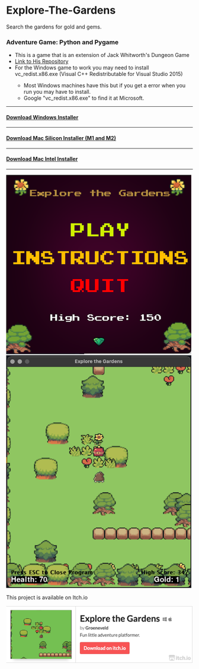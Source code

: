 # Explore-The-Gardens
Search the gardens for gold and gems. 

<h3>
Adventure Game: Python and Pygame
</h3>
<ul>
  <li>This is a game that is an extension of Jack Whitworth's Dungeon Game</li>
  <li><a href="https://github.com/Jack-Writes-Code/Pygame-Dungeon-Game" target="_blank" rel="noopener noreferrer">Link to His Repository</a></li>
  <li>For the Windows game to work you may need to install vc_redist.x86.exe (Visual C++ Redistributable for Visual Studio 2015) </li>
  <ul>
    <li>Most Windows machines have this but if you get a error when you run you may have to install.</li>
    <li>Google "vc_redist.x86.exe" to find it at Microsoft.</li>
  </ul>
</ul>
<hr>
<h4><a href="https://drive.google.com/file/d/1OztYaWCRMCTVYsfVnb9QcCRxymaXsdGd/view?usp=sharing" target="_blank" rel="noopener noreferrer">Download Windows Installer</a></h4>
<hr>
<h4><a href="https://drive.google.com/file/d/1us0oY6MKoXfn5LSRm09wI5fUVWDDofne/view?usp=sharing" target="_blank" rel="noopener noreferrer">Download Mac Silicon Installer (M1 and M2)</a></h4>
<hr>
<h4><a href="https://drive.google.com/file/d/1sLqdeuDHeSoPEU35lyYtNR5b8cA_NjDQ/view?usp=sharing" target="_blank" rel="noopener noreferrer">Download Mac Intel Installer</a></h4>
<hr>
<img src="https://github.com/groeneveldwoodstock/Explore-The-Gardens/blob/main/ScreenShot.png" alt="Screen Shot" style="width:500px;">

<img src="https://github.com/groeneveldwoodstock/Explore-The-Gardens/blob/main/GardensPlay.png?raw=true" alt="Screen Shot"  style="width:500px;">
<p>
This project is available on Itch.io
</p>

[![Explore the Gardens by Groeneveld](https://github.com/groeneveldwoodstock/Explore-The-Gardens/blob/main/ExploreTheGardensItch.png)](https://groeneveld.itch.io/explore-the-gardens)
</p>

  </body>
